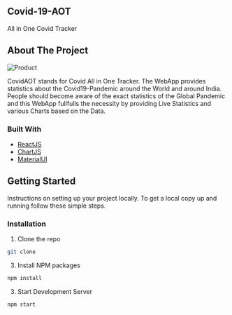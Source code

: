 ## Covid-19-AOT
All in One Covid Tracker
## About The Project

![Product](https://i.imgur.com/pWhNI9s.png)

CovidAOT stands for Covid All in One Tracker. The WebApp provides statistics about the Covid19-Pandemic around the World and around India. People should become aware of the exact statistics of the Global Pandemic and this WebApp fullfulls the necessity by providing Live Statistics and various Charts based on the Data.


### Built With

* [ReactJS](https://reactjs.org/)
* [ChartJS](https://www.chartjs.org/)
* [MaterialUI](https://material-ui.com/)

<!-- GETTING STARTED -->
## Getting Started

Instructions on setting up your project locally.
To get a local copy up and running follow these simple steps.

### Installation

1. Clone the repo
```sh
git clone 
```
3. Install NPM packages
```sh
npm install
```
3. Start Development Server
```sh
npm start
```

